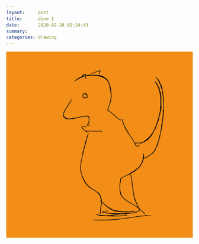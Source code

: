 ```yaml
---
layout:     post
title:      dino 1
date:       2020-02-26 01:24:43
summary:    
categories: drawing
---
```

![dino 1](/images/diary/dino-1.png ".")
